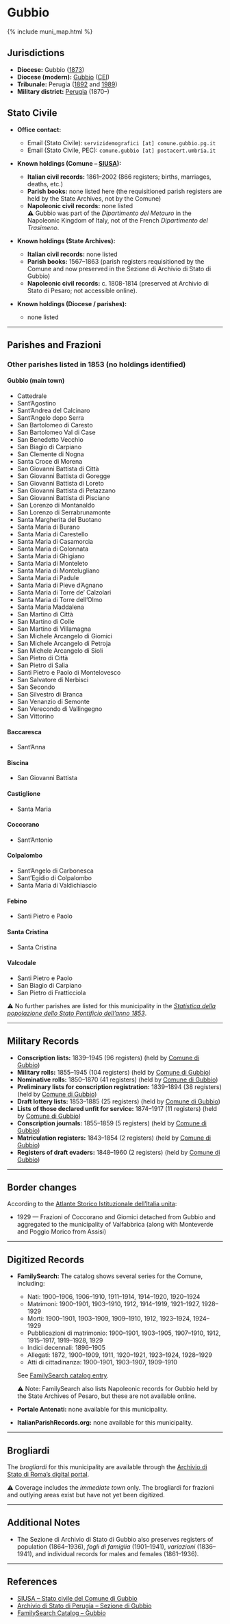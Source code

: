 # Gubbio

{% include muni_map.html %}

## Jurisdictions

* **Diocese:** Gubbio ([1873](https://www.google.it/books/edition/Il_libro_de_comuni_del_Regno_d_Italia_co/WF9mfeJJcDEC?gbpv=1))
* **Diocese (modern):** [Gubbio](../dio/gubbio.md) ([CEI](https://www.chiesacattolica.it/annuario-cei/ricerca-parrocchie/))
* **Tribunale:** Perugia ([1892](https://www.google.it/books/edition/Bollettino_ufficiale_del_Ministero_di_gr/kRXd4t5fK-0C?hl=en&gbpv=1&pg=PA457&printsec=frontcover) and [1989](https://www.google.it/books/edition/Gazzetta_ufficiale_della_Repubblica_ital/-Z6nogg-qMQC?hl=en&gbpv=1&pg=RA8-PA38&printsec=frontcover))
* **Military district:** [Perugia](../mil/perugia.md) (1870–)

## Stato Civile

* **Office contact:**

  * Email (Stato Civile): `servizidemografici [at] comune.gubbio.pg.it`
  * Email (Stato Civile, PEC): `comune.gubbio [at] postacert.umbria.it`

* **Known holdings (Comune – [SIUSA](https://siusa-archivi.cultura.gov.it/cgi-bin/siusa/pagina.pl?TipoPag=comparc&Chiave=306798)):**

  * **Italian civil records:** 1861–2002 (866 registers; births, marriages, deaths, etc.)
  * **Parish books:** none listed here (the requisitioned parish registers are held by the State Archives, not by the Comune)
  * **Napoleonic civil records:** none listed \
    ⚠️ Gubbio was part of the *Dipartimento del Metauro* in the Napoleonic Kingdom of Italy, not of the French *Dipartimento del Trasimeno*.

* **Known holdings (State Archives):**

  * **Italian civil records:** none listed
  * **Parish books:** 1567–1863 (parish registers requisitioned by the Comune and now preserved in the Sezione di Archivio di Stato di Gubbio)
  * **Napoleonic civil records:** c. 1808-1814 (preserved at Archivio di Stato di Pesaro; not accessible online).

* **Known holdings (Diocese / parishes):**

  * none listed

---

## Parishes and Frazioni

### Other parishes listed in 1853 (no holdings identified)

#### Gubbio (main town)

* Cattedrale
* Sant’Agostino
* Sant’Andrea del Calcinaro
* Sant’Angelo dopo Serra
* San Bartolomeo di Caresto
* San Bartolomeo Val di Case
* San Benedetto Vecchio
* San Biagio di Carpiano
* San Clemente di Nogna
* Santa Croce di Morena
* San Giovanni Battista di Città
* San Giovanni Battista di Goregge
* San Giovanni Battista di Loreto
* San Giovanni Battista di Petazzano
* San Giovanni Battista di Pisciano
* San Lorenzo di Montanaldo
* San Lorenzo di Serrabrunamonte
* Santa Margherita del Buotano
* Santa Maria di Burano
* Santa Maria di Carestello
* Santa Maria di Casamorcia
* Santa Maria di Colonnata
* Santa Maria di Ghigiano
* Santa Maria di Monteleto
* Santa Maria di Montelugliano
* Santa Maria di Padule
* Santa Maria di Pieve d’Agnano
* Santa Maria di Torre de’ Calzolari
* Santa Maria di Torre dell’Olmo
* Santa Maria Maddalena
* San Martino di Città
* San Martino di Colle
* San Martino di Villamagna
* San Michele Arcangelo di Giomici
* San Michele Arcangelo di Petroja
* San Michele Arcangelo di Sioli
* San Pietro di Città
* San Pietro di Salia
* Santi Pietro e Paolo di Montelovesco
* San Salvatore di Nerbisci
* San Secondo
* San Silvestro di Branca
* San Venanzio di Semonte
* San Verecondo di Vallingegno
* San Vittorino

#### Baccaresca

* Sant’Anna

#### Biscina

* San Giovanni Battista

#### Castiglione

* Santa Maria

#### Coccorano

* Sant’Antonio

#### Colpalombo

* Sant’Angelo di Carbonesca
* Sant’Egidio di Colpalombo
* Santa Maria di Valdichiascio

#### Febino

* Santi Pietro e Paolo

#### Santa Cristina

* Santa Cristina

#### Valcodale

* Santi Pietro e Paolo
* San Biagio di Carpiano
* San Pietro di Fratticciola

⚠️ No further parishes are listed for this municipality in the *[Statistica della popolazione dello Stato Pontificio dell’anno 1853](https://www.google.it/books/edition/Statistics_della_popolazione_dello_Stato/v6dCAQAAMAAJ)*.

---

## Military Records

* **Conscription lists:** 1839–1945 (96 registers) (held by [Comune di Gubbio](https://siusa-archivi.cultura.gov.it/cgi-bin/siusa/pagina.pl?ChiaveAlbero=306687&ApriNodo=0&TipoPag=comparc&Chiave=306687&ChiaveRadice=306630&RicProgetto=reg-umb&RicTipoScheda=ca&RicSez=complessi&RicVM=ricercasemplice&RicLin=en))
* **Military rolls:** 1855–1945 (104 registers) (held by [Comune di Gubbio](https://siusa-archivi.cultura.gov.it/cgi-bin/siusa/pagina.pl?ChiaveAlbero=306687&ApriNodo=0&TipoPag=comparc&Chiave=306687&ChiaveRadice=306630&RicProgetto=reg-umb&RicTipoScheda=ca&RicSez=complessi&RicVM=ricercasemplice&RicLin=en))
* **Nominative rolls:** 1850–1870 (41 registers) (held by [Comune di Gubbio](https://siusa-archivi.cultura.gov.it/cgi-bin/siusa/pagina.pl?ChiaveAlbero=306687&ApriNodo=0&TipoPag=comparc&Chiave=306687&ChiaveRadice=306630&RicProgetto=reg-umb&RicTipoScheda=ca&RicSez=complessi&RicVM=ricercasemplice&RicLin=en))
* **Preliminary lists for conscription registration:** 1839–1894 (38 registers) (held by [Comune di Gubbio](https://siusa-archivi.cultura.gov.it/cgi-bin/siusa/pagina.pl?ChiaveAlbero=306687&ApriNodo=0&TipoPag=comparc&Chiave=306687&ChiaveRadice=306630&RicProgetto=reg-umb&RicTipoScheda=ca&RicSez=complessi&RicVM=ricercasemplice&RicLin=en))
* **Draft lottery lists:** 1853–1885 (25 registers) (held by [Comune di Gubbio](https://siusa-archivi.cultura.gov.it/cgi-bin/siusa/pagina.pl?ChiaveAlbero=306687&ApriNodo=0&TipoPag=comparc&Chiave=306687&ChiaveRadice=306630&RicProgetto=reg-umb&RicTipoScheda=ca&RicSez=complessi&RicVM=ricercasemplice&RicLin=en))
* **Lists of those declared unfit for service:** 1874–1917 (11 registers) (held by [Comune di Gubbio](https://siusa-archivi.cultura.gov.it/cgi-bin/siusa/pagina.pl?ChiaveAlbero=306687&ApriNodo=0&TipoPag=comparc&Chiave=306687&ChiaveRadice=306630&RicProgetto=reg-umb&RicTipoScheda=ca&RicSez=complessi&RicVM=ricercasemplice&RicLin=en))
* **Conscription journals:** 1855–1859 (5 registers) (held by [Comune di Gubbio](https://siusa-archivi.cultura.gov.it/cgi-bin/siusa/pagina.pl?ChiaveAlbero=306687&ApriNodo=0&TipoPag=comparc&Chiave=306687&ChiaveRadice=306630&RicProgetto=reg-umb&RicTipoScheda=ca&RicSez=complessi&RicVM=ricercasemplice&RicLin=en))
* **Matriculation registers:** 1843–1854 (2 registers) (held by [Comune di Gubbio](https://siusa-archivi.cultura.gov.it/cgi-bin/siusa/pagina.pl?ChiaveAlbero=306687&ApriNodo=0&TipoPag=comparc&Chiave=306687&ChiaveRadice=306630&RicProgetto=reg-umb&RicTipoScheda=ca&RicSez=complessi&RicVM=ricercasemplice&RicLin=en))
* **Registers of draft evaders:** 1848–1960 (2 registers) (held by [Comune di Gubbio](https://siusa-archivi.cultura.gov.it/cgi-bin/siusa/pagina.pl?ChiaveAlbero=306687&ApriNodo=0&TipoPag=comparc&Chiave=306687&ChiaveRadice=306630&RicProgetto=reg-umb&RicTipoScheda=ca&RicSez=complessi&RicVM=ricercasemplice&RicLin=en))

---

## Border changes

According to the [Atlante Storico Istituzionale dell’Italia unita](http://dati.san.beniculturali.it/asi/local/detail.html?UA05094):

* 1929 — Frazioni of Coccorano and Giomici detached from Gubbio and aggregated to the municipality of Valfabbrica (along with Monteverde and Poggio Morico from Assisi)

---

## Digitized Records

* **FamilySearch:** The catalog shows several series for the Comune, including:

  * Nati: 1900–1906, 1906–1910, 1911–1914, 1914–1920, 1920–1924
  * Matrimoni: 1900–1901, 1903–1910, 1912, 1914–1919, 1921–1927, 1928–1929
  * Morti: 1900–1901, 1903–1909, 1909–1910, 1912, 1923–1924, 1924–1929
  * Pubblicazioni di matrimonio: 1900–1901, 1903–1905, 1907–1910, 1912, 1915–1917, 1919–1928, 1929
  * Indici decennali: 1896–1905
  * Allegati: 1872, 1900–1909, 1911, 1920–1921, 1923–1924, 1928–1929
  * Atti di cittadinanza: 1900–1901, 1903–1907, 1909–1910

  See [FamilySearch catalog entry](https://www.familysearch.org/en/search/catalog/758017).

  ⚠️ Note: FamilySearch also lists Napoleonic records for Gubbio held by the State Archives of Pesaro, but these are not available online.

* **Portale Antenati:** none available for this municipality.

* **ItalianParishRecords.org:** none available for this municipality.

---

## Brogliardi

The *brogliardi* for this municipality are available through the [Archivio di Stato di Roma’s digital portal](https://imagoarchiviodistatoroma.cultura.gov.it/Gregoriano/s_brogliardi.php?Provincia=Urbino%20Pesaro&Denominazione=Gubbio).

⚠️ Coverage includes the *immediate town* only. The brogliardi for frazioni and outlying areas exist but have not yet been digitized.

---

## Additional Notes

* The Sezione di Archivio di Stato di Gubbio also preserves registers of population (1864–1936), *fogli di famiglia* (1901–1941), *variazioni* (1836–1941), and individual records for males and females (1861–1936).

---

## References

* [SIUSA – Stato civile del Comune di Gubbio](https://siusa-archivi.cultura.gov.it/cgi-bin/siusa/pagina.pl?TipoPag=comparc&Chiave=306798)
* [Archivio di Stato di Perugia – Sezione di Gubbio](https://antenati.cultura.gov.it/archivio/archivio-di-stato-di-perugia-sezione-di-gubbio/)
* [FamilySearch Catalog – Gubbio](https://www.familysearch.org/en/search/catalog/758017)
